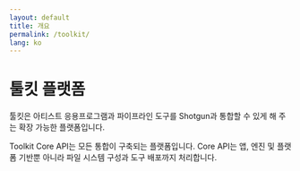 ```yaml
---
layout: default
title: 개요
permalink: /toolkit/
lang: ko
---
```


# 툴킷 플랫폼

툴킷은 아티스트 응용프로그램과 파이프라인 도구를 Shotgun과 통합할 수 있게 해 주는 확장 가능한 플랫폼입니다.

Toolkit Core API는 모든 통합이 구축되는 플랫폼입니다. Core API는 앱, 엔진 및 플랫폼 기반뿐 아니라 파일 시스템 구성과 도구 배포까지 처리합니다.

